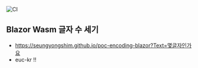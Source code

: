 ![CI](../../workflows/CI/badge.svg) 

## Blazor Wasm 글자 수 세기
* https://seungyongshim.github.io/poc-encoding-blazor?Text=몇글자인가요
* euc-kr !!
